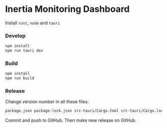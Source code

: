 # Inertia Monitoring Dashboard

Install `rust`, `node` and `tauri`

### Develop

```bash
npm install
npm run tauri dev
```

### Build

```bash
npm install
npm run build
```

### Release

Change version number in all these files:

```bash
package.json package-lock.json src-tauri/Cargo.toml src-tauri/Cargo.lock src-tauri/tauri.conf.json
```

Commit and push to GitHub.
Then make new release on GitHub.
